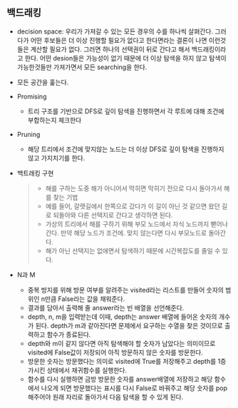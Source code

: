 ## 백드래킹

- decision space: 우리가 가져갈 수 있는 모든 경우의 수를 하나씩 살펴간다. 그러다가 어떤 후보들은 더 이상 진행할 필요가 없다고 한다면라는 결론이 나면 이런것들은 계산할 필요가 없다. 그러면 하나의 선택권이 뒤로 간다고 해서 백드래킹이라고 한다. 어떤 desion들은 가능성이 없기 때문에 더 이상 탐색을 하지 않고 탐색이 가능한것들만 가져가면서 모든 searching을 한다.

- 모든 공간을 훑는다.
- Promising
  - 트리 구조를 기반으로 DFS로 깊이 탐색을 진행하면서 각 루트에 대해 조건에 부합하는지 체크한다

- Pruning

  - 해당 트리에서 조건에 맞지않는 노드는 더 이상 DFS로 깊이 탐색을 진행하지 않고 가지치기를 한다.

- 백트래킹 구현

  >- 해를 구하는 도중 해가 아니어서 막히면 막히기 전으로 다시 돌아가서 해를 찾는 기법
  >- 예를 들어, 갈랫길에서 한쪽으로 갔다가 이 길이 아닌 것 같으면 왔던 길로 되돌아와 다른 선택지로 간다고 생각하면 된다.
  >- 가상의 트리에서 해를 구하기 위해 부모 노드에서 자식 노드까지 뻗어나간다. 만약 해당 노드가 조건에. 맞지 않는다면 다시 부모노드로 돌아간다.
  >- 해가 아닌 선택지는 없애면서 탐색하기 때문에 시간복잡도를 줄일 수 있다.

- N과 M
  - 중복 방지를 위해 방문 여부를 알려주는 visited라는 리스트를 만들어 숫자의 범위인 n만큼 False라는 값을 채워준다.
  - 결과를 담아서 출력해 줄 answer라는 빈 배열을 선언해준다.
  - depth, n, m을 입력받는데 이때, depth는 answer 배열에 들어온 숫자의 개수가 된다. depth가 m과 같아진다면 문제에서 요구하는 수열을 찾은 것이므로 출력하고 함수가 종료된다.
  - depth와 m이 같지 않다면 아직 탐색해야 할 숫자가 남았다는 의미이므로 visited에 False값이 저장되어 아직 방문하지 않은 숫자를 방문한다.
  - 방문한 숫자는 방문했다는 의미로 visited에 True를 저장해주고 depth를 1증가시킨 상태에서 재귀함수를 실행한다.
  - 함수를 다시 실행하면 금방 방문한 숫자를 answer배열에 저장하고 해당 함수에서 나오게 되면 방문했다는 표시를 다시 False로 바꿔주고 해당 숫자를 pop해주어야 원래 자리로 돌아가서 다음 탐색을 할 수 있게 된다.